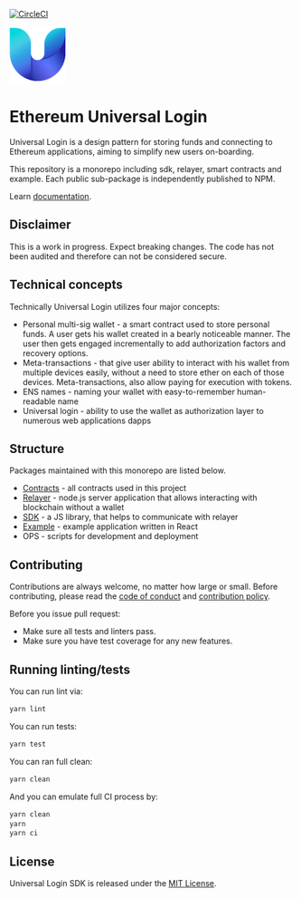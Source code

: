 [![CircleCI](https://circleci.com/gh/UniversalLogin/UniversalLoginSDK/tree/master.svg?style=svg)](https://circleci.com/gh/UniversalLogin/UniversalLoginSDK/tree/master)

![Universal-Login](./docs/source/static/logo.png)

# Ethereum Universal Login

Universal Login is a design pattern for storing funds and connecting to Ethereum applications, aiming to simplify new users on-boarding.

This repository is a monorepo including sdk, relayer, smart contracts and example. Each public sub-package is independently published to NPM.

Learn [documentation](https://universalloginsdk.readthedocs.io/en/latest/index.html).

## Disclaimer

This is a work in progress. Expect breaking changes. The code has not been audited and therefore can not be considered secure.

## Technical concepts
Technically Universal Login utilizes four major concepts:
- Personal multi-sig wallet - a smart contract used to store personal funds. A user gets his wallet created in a bearly noticeable manner. The user then gets engaged incrementally to add authorization factors and recovery options.
- Meta-transactions - that give user ability to interact with his wallet from multiple devices easily, without a need to store ether on each of those devices. Meta-transactions, also allow paying for execution with tokens.
- ENS names - naming your wallet with easy-to-remember human-readable name
- Universal login - ability to use the wallet as authorization layer to numerous web applications dapps

## Structure
Packages maintained with this monorepo are listed below.

- [Contracts](https://github.com/UniversalLogin/UniversalLoginSDK/tree/master/universal-login-contracts) - all contracts used in this project
- [Relayer](https://universalloginsdk.readthedocs.io/en/latest/relayer.html) - node.js server application that allows interacting with blockchain without a wallet
- [SDK](https://universalloginsdk.readthedocs.io/en/latest/sdk.html) - a JS library, that helps to communicate with relayer
- [Example](https://github.com/UniversalLogin/UniversalLoginSDK/blob/master/universal-login-example/README.md) - example application written in React
- OPS - scripts for development and deployment 


## Contributing

Contributions are always welcome, no matter how large or small. Before contributing, please read the [code of conduct](https://github.com/UniversalLogin/UniversalLoginSDK/blob/master/CODE_OF_CONDUCT.md) and [contribution policy](https://github.com/UniversalLogin/UniversalLoginSDK/blob/master/CONTRIBUTION.md).

Before you issue pull request:
* Make sure all tests and linters pass.
* Make sure you have test coverage for any new features.


## Running linting/tests

You can run lint via:

```sh
yarn lint
```

You can run tests:

```sh
yarn test
```

You can ran full clean:
```sh
yarn clean
```

And you can emulate full CI process by:
```sh
yarn clean
yarn
yarn ci
```

## License

Universal Login SDK is released under the [MIT License](https://opensource.org/licenses/MIT).
